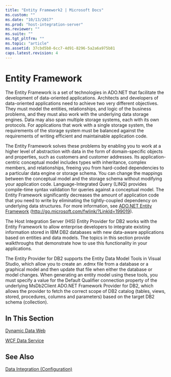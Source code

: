 ```yaml
---
title: "Entity Framework2 | Microsoft Docs"
ms.custom: ""
ms.date: "10/13/2017"
ms.prod: "host-integration-server"
ms.reviewer: ""
ms.suite: ""
ms.tgt_pltfrm: ""
ms.topic: "article"
ms.assetid: 37cbd5b8-6cc7-4d91-8296-5a2a6a975b81
caps.latest.revision: 4
---
```

# Entity Framework
The Entity Framework is a set of technologies in ADO.NET that facilitate the development of data-oriented applications. Architects and developers of data-oriented applications need to achieve two very different objectives. They must model the entities, relationships, and logic of the business problems, and they must also work with the underlying data storage engines. Data may also span multiple storage systems, each with its own protocols. For applications that work with a single storage system, the requirements of the storage system must be balanced against the requirements of writing efficient and maintainable application code.  
  
 The Entity Framework solves these problems by enabling you to work at a higher level of abstraction with data in the form of domain-specific objects and properties, such as customers and customer addresses. Its application-centric conceptual model includes types with inheritance, complex members, and relationships, freeing you from hard-coded dependencies to a particular data engine or storage schema. You can change the mappings between the conceptual model and the storage schema without modifying your application code. Language-Integrated Query (LINQ) provides compile-time syntax validation for queries against a conceptual model. The Entity Framework significantly decreases the amount of application code that you need to write by eliminating the tightly-coupled dependency on underlying data structures. For more information, see [ADO.NET Entity Framework](http://go.microsoft.com/fwlink/?LinkId=199019) (http://go.microsoft.com/fwlink/?LinkId=199019).  
  
 The Host Integration Server (HIS) Entity Provider for DB2 works with the Entity Framework to allow enterprise developers to integrate existing information stored in IBM DB2 databases with new data-aware applications based on entities and data models. The topics in this section provide walkthroughs that demonstrate how to use this functionality in your applications.  
  
 The Entity Provider for DB2 supports the Entity Data Model Tools in Visual Studio, which allow you to create an .edmx file from a database or a graphical model and then update that file when either the database or model changes. When generating an entity model using these tools, you must specify a value for the Default Qualifier connection property of the underlying MsDb2Client ADO.NET Framework Provider for DB2, which allows the provider to fetch the correct scope of DB2 catalog (tables, views, stored, procedures, columns and parameters) based on the target DB2 schema (collection).  
  
## In This Section  
 [Dynamic Data Web](../core/dynamic-data-web.md)  
  
 [WCF Data Service](../core/wcf-data-service.md)  
  
## See Also  
 [Data Integration (Configuration)](../core/data-integration-configuration.md)